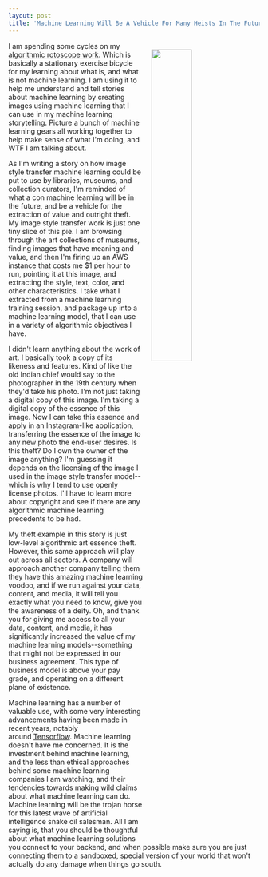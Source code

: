 ```yaml
---
layout: post
title: 'Machine Learning Will Be A Vehicle For Many Heists In The Future'
---
```

<p><img style="padding: 15px;" src="http://kinlane-productions.s3.amazonaws.com/api_evangelist_site/blog/yuma_bank_orange_circuit.jpg" alt="" width="40%" align="right" /></p>
<p>I am spending some cycles on my <a href="/admin/blog/algorithmic.rotoscope.work">algorithmic rotoscope work</a>. Which is basically a stationary exercise bicycle for my learning about what is, and what is not machine learning. I am using it to help me understand and tell stories about machine learning by creating images using machine learning that I can use in&nbsp;my machine learning storytelling. Picture a bunch of machine learning gears all working together to help make sense of what I'm doing, and WTF I am talking about.</p>
<p>As I'm writing a story on how image style transfer machine learning could be put to use by libraries, museums, and collection curators, I'm reminded of what a con machine learning will be in the future, and be a vehicle for the extraction of value and outright theft. My image style transfer work is just one tiny slice of this pie. I am browsing through the art collections of museums, finding images that have meaning and value, and then I'm firing up an AWS instance that costs me $1 per hour to run, pointing it at this image, and extracting the style, text, color, and other characteristics. I take what I extracted from a machine learning training session, and package up into a machine learning model, that I can use in a variety of algorithmic objectives I have.</p>
<p>I didn't learn anything about the work of art. I basically took a copy of its likeness&nbsp;and features. Kind of like the old Indian&nbsp;chief would say to the photographer in the 19th century when they'd take his photo. I'm not just taking a digital copy of this image. I'm taking a digital copy of the essence of this image. Now I can take this essence and apply in an Instagram-like application, transferring the essence of the image to any new photo the end-user desires. Is this theft? Do I own the owner of the image anything? I'm guessing it depends on the licensing of the image I used in the image style transfer model--which is why I tend to use openly license photos. I'll have to learn more about copyright&nbsp;and see if there are any algorithmic machine learning precedents to be had.</p>
<p>My theft example in this story is just low-level algorithmic&nbsp;art essence theft. However, this same approach will play out across all sectors. A company will approach another company telling them they have this amazing machine learning voodoo, and if we run against your data, content, and media, it will tell you exactly what you need to know, give you the awareness of a deity. Oh, and thank you for giving me access to all your data, content, and media, it has significantly increased the value of my machine learning models--something that might not be expressed in our business agreement. This type of business model is above your pay grade, and operating on a different plane of existence.</p>
<p>Machine learning has a number of valuable use, with some very interesting advancements having been made in recent years, notably around&nbsp;<a href="https://www.tensorflow.org/">Tensorflow</a>. Machine learning doesn't have me concerned. It is the investment behind machine learning, and the less than ethical approaches behind some machine learning companies I am watching, and their tendencies towards making wild claims about what machine learning can do. Machine learning will be the trojan horse for this latest wave of artificial intelligence snake oil salesman. All I am saying is, that you should be thoughtful about what machine learning solutions you connect to your backend, and when possible make sure you are just connecting them to a sandboxed, special version of your world that won't actually do any damage when things go south.</p>